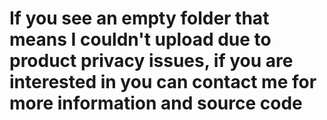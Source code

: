 # If you see an empty folder that means I couldn't upload due to product privacy issues, if you are interested in you can contact me for more information and source code